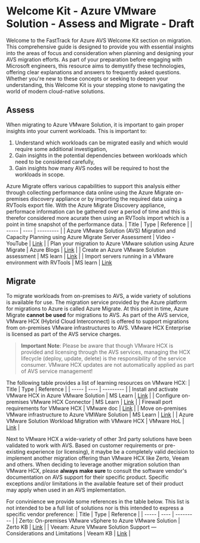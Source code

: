 # Welcome Kit - Azure VMware Solution - Assess and Migrate - Draft
Welcome to the FastTrack for Azure AVS Welcome Kit section on migration. This comprehensive guide is designed to provide you with essential insights into the areas of focus and consideration when planning and designing your AVS migration efforts. As part of your preparation before engaging with Microsoft engineers, this resource aims to demystify these technologies, offering clear explanations and answers to frequently asked questions. Whether you're new to these concepts or seeking to deepen your understanding, this Welcome Kit is your stepping stone to navigating the world of modern cloud-native solutions.

## Assess
When migrating to Azure VMware Solution, it is important to gain proper insights into your current workloads. This is important to:
1. Understand which workloads can be migrated easily and which would require some additional investigation,
2. Gain insights in the potential dependencies between workloads which need to be considered carefully,
3. Gain insights how many AVS nodes will be required to host the workloads in scope.

Azure Migrate offers various capabilities to support this analysis either through collecting performance data online using the Azure Migrate on-premises discovery appliance or by importing the required data using a RVTools export file. With the Azure Migrate Discovery appliance, performace information can be gathered over a period of time and this is therefor considered more acurate then using an RVTools import which is a point in time snapshot of the performance data.
| Title | Type | Reference |
| ----- | ---- | --------- |
| Azure VMware Solution (AVS) Migration and Capacity Planning using Azure Migrate Server Assessment | Video - YouTube | [Link](https://www.youtube.com/watch?v=NoNG-hkksrA&t=692s&pp=ygUcYXp1cmUgbWlncmF0ZSBhc3Nlc3NtZW50IGF2cw%3D%3D) |
| Plan your migration to Azure VMware solution using Azure Migrate | Azure Blogs | [Link](https://azure.microsoft.com/en-us/blog/plan-your-migration-to-azure-vmware-solution-using-azure-migrate/) |
| Create an Azure VMware Solution assessment | MS learn | [Link](https://learn.microsoft.com/en-us/azure/migrate/how-to-create-azure-vmware-solution-assessment?context=/azure/azure-vmware/context/context) |
| Import servers running in a VMware environment with RVTools | MS learn | [Link](https://learn.microsoft.com/en-us/azure/migrate/tutorial-import-vmware-using-rvtools-xlsx)

## Migrate
To migrate workloads from on-premises to AVS, a wide variety of solutions is available for use. The migration service provided by the Azure platform for migrations to Azure is called Azure Migrate. At this point in time, Azure Migrate **cannot be used** for migrations to AVS. As part of the AVS service, VMware HCX (Hybrid Cloud Interconnect) is offered to support migrations from on-premises VMware infrastructures to AVS. VMware HCX Enterprise is licensed as part of the AVS service charges. 

> **Important Note**: Please be aware that though VMware HCX is provided and licensing through the AVS services, managing the HCX lifecycle (deploy, update, delete) is the responsibility of the service consumer. VMware HCX updates are not automatically applied as part of AVS service management!

The following table provides a list of learning resources on VMware HCX:
| Title | Type | Reference |
| ----- | ---- | --------- |
| Install and activate VMware HCX in Azure VMware Solution | MS Learn | [Link](https://learn.microsoft.com/en-us/azure/azure-vmware/install-vmware-hcx) |
| Configure on-premises VMware HCX Connector | MS Learn | [Link](https://learn.microsoft.com/en-us/azure/azure-vmware/configure-vmware-hcx) |
| Firewall port requirements for VMware HCX | VMware doc | [Link](https://ports.esp.vmware.com/home/VMware-HCX) |
| Move on-premises VMware infrastructure to Azure VMWare Solution | MS Learn | [Link](https://learn.microsoft.com/en-us/azure/cloud-adoption-framework/migrate/azure-best-practices/contoso-migration-vmware-to-azure) |
| Azure VMware Solution Workload Migration with VMware HCX | VMware HoL | [Link](https://labs.hol.vmware.com/HOL/catalogs/lab/10895) |

Next to VMware HCX a wide-variety of other 3rd party solutions have been validated to work with AVS. Based on customer requirements or pre-existing experience (or licensing), it maybe be a completely valid decision to implement another migration offering than VMware HCX like Zerto, Veeam and others. When deciding to leverage another migration solution than VMware HCX, please **always make sure** to consult the software vendor's documentation on AVS support for their specific product. Specific exceptions and/or limitations in the available feature set of their product may apply when used in an AVS implementation.

For convinience we provide some references in the table below. This list is not intended to be a full list of solutions nor is this intended to express a specific vendor preference:
| Title | Type | Reference |
| ----- | ---- | --------- |
| Zerto: On-premises VMware vSphere to Azure VMware Solution | Zerto KB | [Link](https://help.zerto.com/bundle/Install.AVS.HTML/page/Zerto_AVS_Architecture.htm) |
| Veeam: Azure VMware Solution Support — Considerations and Limitations | Veeam KB | [Link](https://www.veeam.com/kb4012) |
